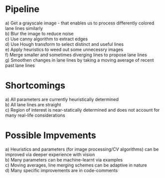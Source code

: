 # Pipeline
a) Get a grayscale image - that enables us to process differently colored lane lines similarly  
b) Blur the image to reduce noise  
c) Use canny algorithm to extract edges  
d) Use Hough transform to select distinct and useful lines  
e) Apply heuristics to weed out some unnecessry images  
f) Merge smaller and sometimes diverging lines to propose lane lines  
g) Smoothen changes in lane lines by taking a moving average of recent past lane lines  

# Shortcomings
a) All parameters are currently heuristically determined  
b) All lane lines are straight  
c) Region of interest is near-statically determined and does not account for many real-life considerations  

# Possible Impvements
a) Heuristics and parameters (for image processing/CV algorithms) can be improved via deeper experience with vision  
b) Many parameters can be machine-learnt via examples  
c) Moving averages, line merging schemes can be adaptive in nature  
d) Many specific improvements are in code-comments  
